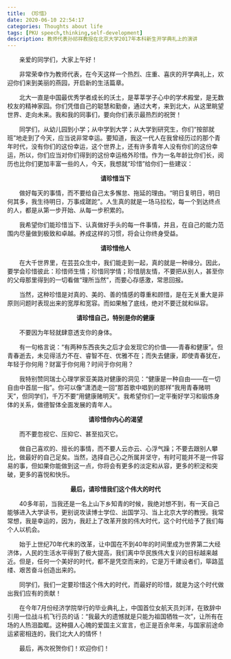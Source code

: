 ```yaml
---
title: 《珍惜》
date: 2020-06-10 22:54:17
categories: Thoughts about life
tags: [PKU speech,thinking,self-development]
description: 教师代表孙祁祥教授在北京大学2017年本科新生开学典礼上的演讲
---
```


&emsp;&emsp;亲爱的同学们，大家上午好！

&emsp;&emsp;非常荣幸作为教师代表，在今天这样一个热烈、庄重、喜庆的开学典礼上，欢迎你们来到美丽的燕园，开启新的生活篇章。

&emsp;&emsp;北大一直是中国最优秀学者成长的沃土，是莘莘学子心中的学术殿堂，是无数校友的精神家园。你们凭借自己的聪慧和勤奋，通过大考，来到北大，从这里眺望世界、走向未来。我和我的同事们，要向你们表示最热烈的祝贺！

&emsp;&emsp;同学们，从幼儿园到小学；从中学到大学；从大学到研究生，你们“按部就班”地走到了今天，应当说非常幸运。要知道，我这一代人在我曾经历过的那个青年时代，没有你们的这份幸运，这个世界上，还有许多青年人没有你们的这份幸运，所以，你们应当对你们得到的这份幸运格外珍惜。作为一名年龄比你们长，阅历也比你们更加丰富一些的人，今天，我想就“珍惜”给你们一些建议：

**<p align="center">请珍惜当下</p>**

&emsp;&emsp;做好每天的事情，而不要给自己太多懈怠、拖延的理由。“明日复明日，明日何其多，我生待明日，万事成蹉跎”。人生真的就是一场马拉松，每一个到达终点的人，都是从第一步开始、从每一步积累的。

&emsp;&emsp;我希望你们能珍惜当下、认真做好手头的每一件事情，并且，在自己的能力范围内尽量做到极致和卓越。养成这样的习惯，将会让你终身受益。

**<p align="center">请珍惜他人</p>** 

&emsp;&emsp;在大千世界里，在芸芸众生中，我们能走到一起，真的就是一种缘分。因此，要学会珍惜彼此：珍惜师生情；珍惜同学情；珍惜朋友情，不要把从别人，甚至你的父母那里得到的一切看做“理所当然”，而要心存感激，常思回报。

&emsp;&emsp;当然，这种珍惜是对真的、美的、善的情感的尊重和顾惜，是在无关重大是非原则问题时表现出来的宽厚和宽容。而如果触了底线，绝对不要迁就和纵容。

**<p align="center">请珍惜自己，特别是你的健康</p>** 

&emsp;&emsp;不要因为年轻就肆意透支你的身体。

&emsp;&emsp;有一句格言说：“有两种东西丧失之后才会发现它的价值——青春和健康”。但青春逝去，未见得活力不在、睿智不在、优雅不在；而失去健康，即使青春犹在，年轻于你何用？财富于你何用？时间于你何用？

&emsp;&emsp;我特别赞同瑞士心理学家亚美路对健康的洞见：“健康是一种自由——在一切自由中首屈一指”。你可以像“潇洒走一回”那首歌中唱到的那样“我用青春赌明天”，但同学们，千万不要“用健康赌明天”。我希望你们一定平衡好学习和锻炼身体的关系，做德智体全面发展的青年人。

**<p align="center">请珍惜你内心的渴望</p>** 

&emsp;&emsp;而不要忽视它、压抑它、甚至掐灭它。

&emsp;&emsp;做自己喜欢的、擅长的事情，而不要人云亦云、心浮气躁；不要去跟别人攀比，做最好的自己足矣。当然，选择自己心之所属并坚守，有时可能并不是一件容易的事，但如果你能做到这一点，你将会有更多的淡定和从容，更多的积淀和突破，更多的喜悦和快乐。

**<p align="center">最后，请珍惜我们这个伟大的时代</p>** 

&emsp;&emsp;40多年前，当我还是一名上山下乡知青的时候，我绝对想不到，有一天自己能够进入大学读书，更别说攻读博士学位、出国学习、当上北京大学的教授。我常常想，我是幸运的，因为，我赶上了改革开放的伟大时代，这个时代给予了我们每个人以机会。

&emsp;&emsp;始于上世纪70年代末的改革，让中国在不到40年的时间里成为世界第二大经济体，人民的生活水平得到了极大提高，我们离中华民族伟大复兴的目标越来越近。但是，任何一个美好的时代，都不是凭空而来的，它是万千建设者们，筚路蓝缕、艰苦奋斗创造出来的。

&emsp;&emsp;同学们，我们一定要珍惜这个伟大的时代，而最好的珍惜，就是为这个时代做出我们应有的贡献！

&emsp;&emsp;在今年7月份经济学院举行的毕业典礼上，中国首位女航天员刘洋，在致辞中引用一位战斗机飞行员的话：“我最大的遗憾就是只能为祖国牺牲一次”，让所有在场的人热泪盈眶。这种摄人心魄的爱国主义宣言，也正是百余年来，与国家前途命运紧密相连的，我们北大人的情怀！

&emsp;&emsp;最后，再次祝贺你们！欢迎你们！

